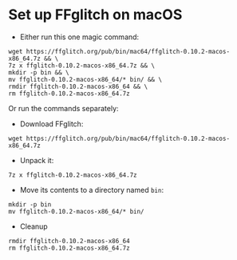Set up FFglitch on macOS
========================

- Either run this one magic command:
```
wget https://ffglitch.org/pub/bin/mac64/ffglitch-0.10.2-macos-x86_64.7z && \
7z x ffglitch-0.10.2-macos-x86_64.7z && \
mkdir -p bin && \
mv ffglitch-0.10.2-macos-x86_64/* bin/ && \
rmdir ffglitch-0.10.2-macos-x86_64 && \
rm ffglitch-0.10.2-macos-x86_64.7z
```

Or run the commands separately:
- Download FFglitch:
```
wget https://ffglitch.org/pub/bin/mac64/ffglitch-0.10.2-macos-x86_64.7z
```
- Unpack it:
```
7z x ffglitch-0.10.2-macos-x86_64.7z
```
- Move its contents to a directory named `bin`:
```
mkdir -p bin
mv ffglitch-0.10.2-macos-x86_64/* bin/
```
- Cleanup
```
rmdir ffglitch-0.10.2-macos-x86_64
rm ffglitch-0.10.2-macos-x86_64.7z
```
